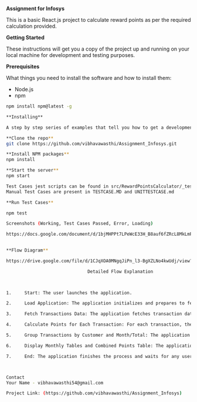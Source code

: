**Assignment for Infosys**

This is a basic React.js project to calculate reward points as per the required calculation provided.

**Getting Started**

These instructions will get you a copy of the project up and running on your local machine for development and testing purposes.

**Prerequisites**

What things you need to install the software and how to install them:

- Node.js
- npm

```bash
npm install npm@latest -g

**Installing**

A step by step series of examples that tell you how to get a development environment running:

**Clone the repo**
git clone https://github.com/vibhavawasthi/Assignment_Infosys.git

**Install NPM packages**
npm install

**Start the server**
npm start

Test Cases jest scripts can be found in src/RewardPointsCalculator/_tests_/testCases.test.js
Manual Test Cases are present in TESTCASE.MD and UNITTESTCASE.md

**Run Test Cases**

npm test

Screenshots (Working, Test Cases Passed, Error, Loading)

https://docs.google.com/document/d/1bjMHPPt7LPeWcE33H_B8auf6fZRcL8MkLmPghZzWSOo/edit?usp=drivesdk
 

**Flow Diagram**

https://drive.google.com/file/d/1CJqXOA0MNgqJiPn_l3-BgXZLNo4kwUdj/view?usp=drivesdk

                               Detailed Flow Explanation 

  

1.     Start: The user launches the application. 

2.     Load Application: The application initializes and prepares to fetch data. 

3.     Fetch Transactions Data: The application fetches transaction data from    `transactionData.json`. 

4.     Calculate Points for Each Transaction: For each transaction, the application calculates the reward points based on the amount spent. 

5.     Group Transactions by Customer and Month/Total: The application groups the transactions by customer and calculates the monthly and total points. 

6.     Display Monthly Tables and Combined Points Table: The application displays the transactions in separate tables for each month and a combined table showing the total points for each customer. 

7.     End: The application finishes the process and waits for any user interactions. 



Contact
Your Name - vibhavawasthi54@gmail.com

Project Link: (https://github.com/vibhavawasthi/Assignment_Infosys)


